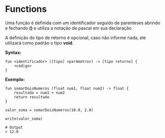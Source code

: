 # Functions

Uma função é definida com um identificador seguido de parenteses abrindo e fechando **\(\)** e utiliza a notação de pascal em sua declaração.

A definição do tipo de retorno é opcional, caso não informe nada, ele utilizará como padrão o tipo **void**.

**Syntax:**

```text
fun <identificador> ([tipo] <parâmetro>) -> [tipo retorno] {
    <código>
}
```

**Exemplo:**

```text
fun somarDoisNumeros (float num1, float num2) -> float {
    resultado = num1 + num2
    return resultado
}

valor_soma = somarDoisNumeros(10.0, 2.0)

write(valor_soma)

# Output
> 12.0
```

